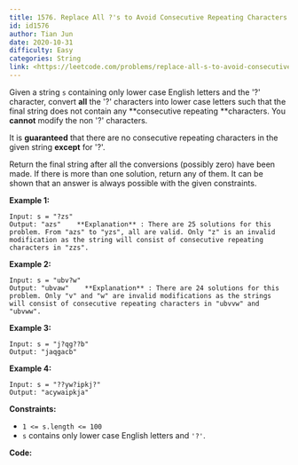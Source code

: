 ```yaml
---
title: 1576. Replace All ?'s to Avoid Consecutive Repeating Characters
id: id1576
author: Tian Jun
date: 2020-10-31
difficulty: Easy
categories: String
link: <https://leetcode.com/problems/replace-all-s-to-avoid-consecutive-repeating-characters/description/>
---
```


Given a string `s` containing only lower case English letters and the '?'
character, convert **all** the '?' characters into lower case letters such
that the final string does not contain any **consecutive repeating
**characters. You **cannot** modify the non '?' characters.

It is **guaranteed** that there are no consecutive repeating characters in the
given string **except** for '?'.

Return the final string after all the conversions (possibly zero) have been
made. If there is more than one solution, return any of them. It can be shown
that an answer is always possible with the given constraints.



**Example 1:**
            
	Input: s = "?zs"    
	Output: "azs"    **Explanation** : There are 25 solutions for this problem. From "azs" to "yzs", all are valid. Only "z" is an invalid modification as the string will consist of consecutive repeating characters in "zzs".

**Example 2:**
            
	Input: s = "ubv?w"    
	Output: "ubvaw"    **Explanation** : There are 24 solutions for this problem. Only "v" and "w" are invalid modifications as the strings will consist of consecutive repeating characters in "ubvvw" and "ubvww".    

**Example 3:**
            
	Input: s = "j?qg??b"    
	Output: "jaqgacb"    

**Example 4:**
            
	Input: s = "??yw?ipkj?"    
	Output: "acywaipkja"    



**Constraints:**

  * `1 <= s.length <= 100`
  * `s` contains only lower case English letters and `'?'`.


**Code:**
